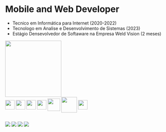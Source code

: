 # Mobile and Web Developer
* Tecnico em Informática para Internet (2020-2022)
* Tecnologo em Analise e Desenvolvimento de Sistemas (2023)
* Estágio Densevolvedor de Softaware na Empresa Weld Vision (2 meses)
<div>
<a href="https://github.com/anuraghazra/github-readme-stats">
  <img height="180em" src="https://github-readme-stats.vercel.app/api/top-langs/?username=NomadesPrime&layout=compact&theme=github_dark_dimmed" />
</a>
</div>


<div style="display: inline-block">
  <img align="center" width="30" src="https://cdn.jsdelivr.net/gh/devicons/devicon/icons/html5/html5-original.svg" />
  <img align="center" width="30" src="https://cdn.jsdelivr.net/gh/devicons/devicon/icons/css3/css3-original.svg" />
  <img align="center" width="30" src="https://cdn.jsdelivr.net/gh/devicons/devicon/icons/javascript/javascript-original.svg" />
  <img align="center" width="30" src="https://cdn.jsdelivr.net/gh/devicons/devicon/icons/react/react-original.svg" />
  <img align="center" width="40" src="https://cdn.jsdelivr.net/gh/devicons/devicon/icons/php/php-original.svg" />
  <img align="center" width="50" src="https://cdn.jsdelivr.net/gh/devicons/devicon/icons/mysql/mysql-original-wordmark.svg" />
  <img align="center" width="30" src="https://cdn.jsdelivr.net/gh/devicons/devicon/icons/firebase/firebase-plain.svg" />

</div>

##
<div>
    <a href="mailto:fernandesrichard312@gmail.com" target="_blank"><img src="https://img.shields.io/badge/Gmail-D14836?style=for-the-badge&logo=gmail&logoColor=white" /></a>
    <a href="https://wa.me/47988035851" target="_blank"><img src="https://img.shields.io/badge/WhatsApp-25D366?style=for-the-badge&logo=whatsapp&logoColor=white" /></a>
    <a href="https://github.com/NomadesPrime/richard_fernandes" target="_blank"><img src="https://img.shields.io/badge/GitHub-100000?style=for-the-badge&logo=github&logoColor=white" /></a>
    <a href="https://www.linkedin.com/in/richard-fernandes-882b77233/" target="_blank"><img src="https://img.shields.io/badge/LinkedIn-0077B5?style=for-the-badge&logo=linkedin&logoColor=white" /></a>
 </div>


